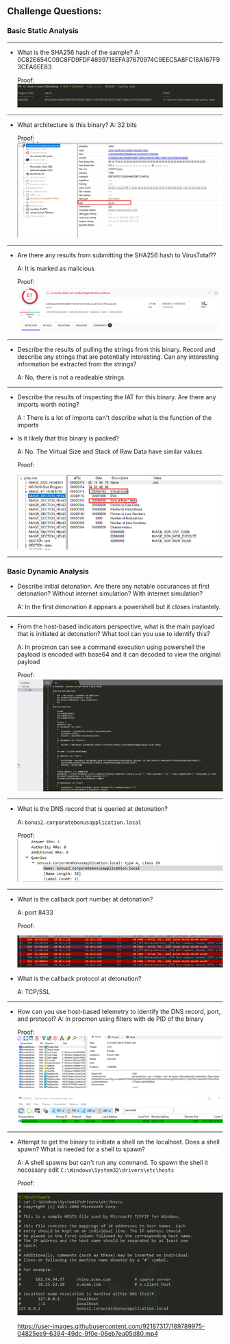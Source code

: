 ## Challenge Questions:

### Basic Static Analysis
---

- What is the SHA256 hash of the sample?
    A: 0C82E654C09C8FD9FDF4899718EFA37670974C9EEC5A8FC18A167F93CEA6EE83

    Proof: 
    ![Hash](./img/hash.png)
---
- What architecture is this binary?
    A: 32 bits

    Proof:
    ![Architectture](./img/arc.png)
---
- Are there any results from submitting the SHA256 hash to VirusTotal??

    A: It is marked as malicious
    
    Proof:
    ![VirusTotal](./img/hash_vt.png)
---
- Describe the results of pulling the strings from this binary. Record and describe any strings that are potentially interesting. Can any interesting information be extracted from the strings?

    A: No, there is not a readeable strings 
---
- Describe the results of inspecting the IAT for this binary. Are there any imports worth noting?

    A : There is a lot of imports can't describe what is the function of the imports
- Is it likely that this binary is packed?

    A: No. The Virtual Size and Stack of Raw Data have similar values

    Proof:

    ![packed](./img/no_packed.png) 

---

### Basic Dynamic Analysis
 - Describe initial detonation. Are there any notable occurances at first detonation? Without internet simulation? With internet simulation?
   
    A: In the first denonation it appears a powershell but it closes instantely. 
---
 - From the host-based indicators perspective, what is the main payload that is initiated at detonation? What tool can you use to identify this?
   
    A: In procmon can see a command execution using powershell the payload is encoded with base64 and it can decoded to view the original payload

    Proof: 
    ![powershell_scrip](./img/powershell_script.png)

---
 - What is the DNS record that is queried at detonation?
    
    A: `bonus2.corporatebonusapplication.local`

    Proof:
    ![dns](./img/dns.png)
---
 - What is the callback port number at detonation?
    
    A: port 8433

    Proof: 

    ![port](./img/port.png)
 - What is the callback protocol at detonation?

    A: TCP/SSL
---
 - How can you use host-based telemetry to identify the DNS record, port, and protocol?
    A: In procmon using filters with de PID of the binary 

    Proof: 
    ![procmon](./img/powershell.png)

    ![tcpview](./img/tcpview.png)
---
 - Attempt to get the binary to initiate a shell on the localhost. Does a shell spawn? What is needed for a shell to spawn?

    A: A shell spawns but can't run any command. To spawn the shell it necessary edit  `C:\Windows\System32\drivers\etc\hosts`
    
    Proof: 

    ![/etc/hosts](./img/etc_hosts.png)

   https://user-images.githubusercontent.com/92187317/189789975-04825ee9-6394-49dc-9f0e-06eb7ea05d80.mp4


        
